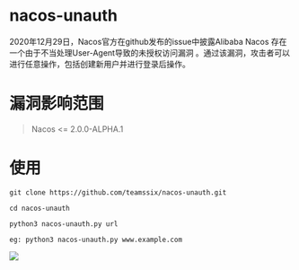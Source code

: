 # nacos-unauth
2020年12月29日，Nacos官方在github发布的issue中披露Alibaba Nacos 存在一个由于不当处理User-Agent导致的未授权访问漏洞 。通过该漏洞，攻击者可以进行任意操作，包括创建新用户并进行登录后操作。

# 漏洞影响范围
> Nacos <= 2.0.0-ALPHA.1

# 使用
```
git clone https://github.com/teamssix/nacos-unauth.git

cd nacos-unauth

python3 nacos-unauth.py url
```

```
eg: python3 nacos-unauth.py www.example.com
```

![](https://teamssix.oss-cn-hangzhou.aliyuncs.com/TeamsSix_Subscription_Logo2.png)
